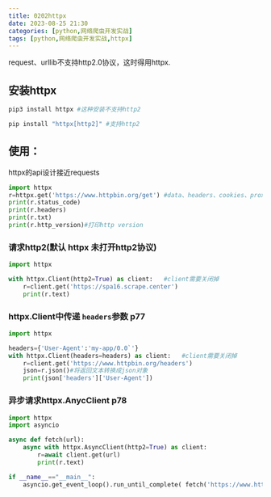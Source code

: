 ```yaml
---
title: 0202httpx
date: 2023-08-25 21:30
categories: [python,网络爬虫开发实战]
tags: [python,网络爬虫开发实战,httpx] 
---
```


request、urllib不支持http2.0协议，这时得用httpx.

## 安装httpx

```python
pip3 install httpx #这种安装不支持http2

pip install "httpx[http2]" #支持http2
```
## 使用：

httpx的api设计接近requests

```python
import httpx
r=httpx.get('https://www.httpbin.org/get') #data、headers、cookies、proxies
print(r.status_code)
print(r.headers)
print(r.txt)
print(r.http_version)#打印http version
```

### 请求http2(默认 httpx 未打开http2协议)

```python
import httpx

with httpx.Client(http2=True) as client:   #client需要关闭掉
	r=client.get('https://spa16.scrape.center')
	print(r.text)
```

### httpx.Client中传递 `headers`参数 p77

```python
import httpx

headers={'User-Agent':'my-app/0.0`'}
with httpx.Client(headers=headers) as client:   #client需要关闭掉
	r=client.get('https://www.httpbin.org/headers')
	json=r.json()#将返回文本转换成json对象
	print(json['headers']['User-Agent'])
```

### 异步请求httpx.AnycClient p78

```python
import httpx
import asyncio

async def fetch(url):
	async with httpx.AsyncClient(http2=True) as client:
		r=await client.get(url)
		print(r.text)

if __name__=="__main__":
	asyncio.get_event_loop().run_until_complete( fetch('https://www.httpbin.org/get') )
```